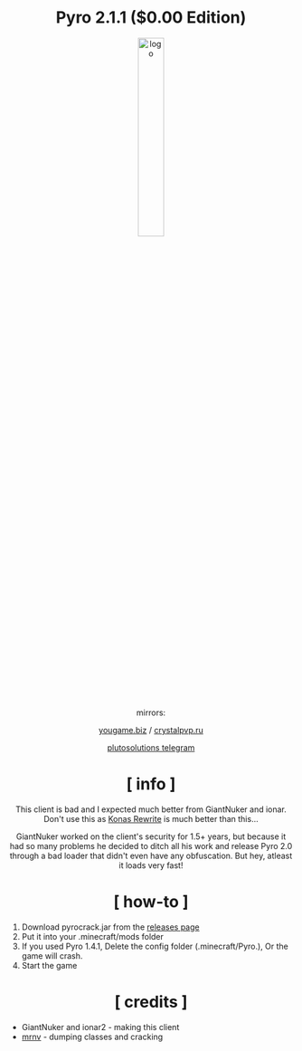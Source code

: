 <div align="center">

# Pyro 2.1.1 ($0.00 Edition)

<img src="https://crystalpvp.ru/pyro/logo.png" alt="logo" width="30%" />

mirrors:
  
[yougame.biz](https://yougame.biz/threads/258019/) / [crystalpvp.ru](https://crystalpvp.ru/pyro/)

[plutosolutions telegram](https://t.me/plutosolutions)

# [ info ]

This client is bad and I expected much better from GiantNuker and ionar. Don't use this as [Konas Rewrite](https://github.com/PlutoSolutions/KonasRewrite) is much better than this...

GiantNuker worked on the client's security for 1.5+ years, but because it had so many problems he decided to ditch all his work and release Pyro 2.0 through a bad loader that didn't even have any obfuscation. But hey, atleast it loads very fast!

# [ how-to ]

</div>

1. Download pyrocrack.jar from the [releases page](https://github.com/PlutoSolutions/Pyro/releases)
2. Put it into your .minecraft/mods folder
3. If you used Pyro 1.4.1, Delete the config folder (.minecraft/Pyro.), Or the game will crash.
4. Start the game

<div align="center">

# [ credits ]

</div>

+ GiantNuker and ionar2 - making this client
+ [mrnv](https://github.com/mr-nv) - dumping classes and cracking
